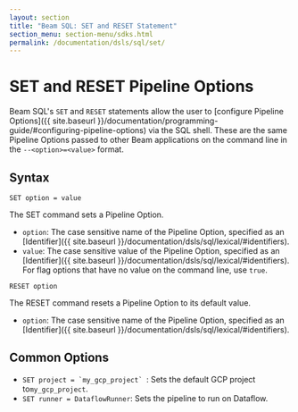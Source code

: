 ```yaml
---
layout: section
title: "Beam SQL: SET and RESET Statement"
section_menu: section-menu/sdks.html
permalink: /documentation/dsls/sql/set/
---
```

<!--
Licensed under the Apache License, Version 2.0 (the "License");
you may not use this file except in compliance with the License.
You may obtain a copy of the License at

http://www.apache.org/licenses/LICENSE-2.0

Unless required by applicable law or agreed to in writing, software
distributed under the License is distributed on an "AS IS" BASIS,
WITHOUT WARRANTIES OR CONDITIONS OF ANY KIND, either express or implied.
See the License for the specific language governing permissions and
limitations under the License.
-->

# SET and RESET Pipeline Options

Beam SQL's `SET` and `RESET` statements allow the user to [configure Pipeline
Options]({{ site.baseurl }}/documentation/programming-guide/#configuring-pipeline-options)
via the SQL shell. These are the same Pipeline Options passed to other Beam
applications on the command line in the `--<option>=<value>` format.

## Syntax

```
SET option = value
```

The SET command sets a Pipeline Option.

*   `option`: The case sensitive name of the Pipeline Option, specified as an
    [Identifier]({{ site.baseurl }}/documentation/dsls/sql/lexical/#identifiers).
*   `value`: The case sensitive value of the Pipeline Option, specified as an
    [Identifier]({{ site.baseurl }}/documentation/dsls/sql/lexical/#identifiers).
    For flag options that have no value on the command line, use `true`.

```
RESET option
```

The RESET command resets a Pipeline Option to its default value.

*   `option`: The case sensitive name of the Pipeline Option, specified as an
    [Identifier]({{ site.baseurl }}/documentation/dsls/sql/lexical/#identifiers).

## Common Options

*   ```SET project = `my_gcp_project` ```: Sets the default GCP project
    to`my_gcp_project`.
*   `SET runner = DataflowRunner`: Sets the pipeline to run on Dataflow.
